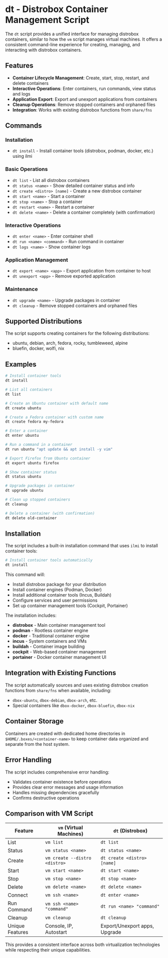 # dt - Distrobox Container Management Script

The `dt` script provides a unified interface for managing distrobox containers, similar to how the `vm` script manages virtual machines. It offers a consistent command-line experience for creating, managing, and interacting with distrobox containers.

## Features

- **Container Lifecycle Management**: Create, start, stop, restart, and delete containers
- **Interactive Operations**: Enter containers, run commands, view status and logs
- **Application Export**: Export and unexport applications from containers
- **Cleanup Operations**: Remove stopped containers and orphaned files
- **Integration**: Works with existing distrobox functions from `share/fns`

## Commands

### Installation
- `dt install` - Install container tools (distrobox, podman, docker, etc.) using ilmi

### Basic Operations
- `dt list` - List all distrobox containers
- `dt status <name>` - Show detailed container status and info
- `dt create <distro> [name]` - Create a new distrobox container
- `dt start <name>` - Start a container
- `dt stop <name>` - Stop a container
- `dt restart <name>` - Restart a container
- `dt delete <name>` - Delete a container completely (with confirmation)

### Interactive Operations
- `dt enter <name>` - Enter container shell
- `dt run <name> <command>` - Run command in container
- `dt logs <name>` - Show container logs

### Application Management
- `dt export <name> <app>` - Export application from container to host
- `dt unexport <app>` - Remove exported application

### Maintenance
- `dt upgrade <name>` - Upgrade packages in container
- `dt cleanup` - Remove stopped containers and orphaned files

## Supported Distributions

The script supports creating containers for the following distributions:
- ubuntu, debian, arch, fedora, rocky, tumbleweed, alpine
- bluefin, docker, wolfi, nix

## Examples

```bash
# Install container tools
dt install

# List all containers
dt list

# Create an Ubuntu container with default name
dt create ubuntu

# Create a Fedora container with custom name
dt create fedora my-fedora

# Enter a container
dt enter ubuntu

# Run a command in a container
dt run ubuntu "apt update && apt install -y vim"

# Export Firefox from Ubuntu container
dt export ubuntu firefox

# Show container status
dt status ubuntu

# Upgrade packages in container
dt upgrade ubuntu

# Clean up stopped containers
dt cleanup

# Delete a container (with confirmation)
dt delete old-container
```

## Installation

The script includes a built-in installation command that uses `ilmi` to install container tools:

```bash
# Install container tools automatically
dt install
```

This command will:
- Install distrobox package for your distribution
- Install container engines (Podman, Docker)
- Install additional container tools (Incus, Buildah)
- Configure services and user permissions
- Set up container management tools (Cockpit, Portainer)

The installation includes:
- **distrobox** - Main container management tool
- **podman** - Rootless container engine
- **docker** - Traditional container engine
- **incus** - System containers and VMs
- **buildah** - Container image building
- **cockpit** - Web-based container management
- **portainer** - Docker container management UI

## Integration with Existing Functions

The script automatically sources and uses existing distrobox creation functions from `share/fns` when available, including:
- `dbox-ubuntu`, `dbox-debian`, `dbox-arch`, etc.
- Special containers like `dbox-docker`, `dbox-bluefin`, `dbox-nix`

## Container Storage

Containers are created with dedicated home directories in `$HOME/.boxes/<container-name>` to keep container data organized and separate from the host system.

## Error Handling

The script includes comprehensive error handling:
- Validates container existence before operations
- Provides clear error messages and usage information
- Handles missing dependencies gracefully
- Confirms destructive operations

## Comparison with VM Script

| Feature         | `vm` (Virtual Machines)       | `dt` (Distrobox)              |
| --------------- | ----------------------------- | ----------------------------- |
| List            | `vm list`                     | `dt list`                     |
| Status          | `vm status <name>`            | `dt status <name>`            |
| Create          | `vm create --distro <distro>` | `dt create <distro> [name]`   |
| Start           | `vm start <name>`             | `dt start <name>`             |
| Stop            | `vm stop <name>`              | `dt stop <name>`              |
| Delete          | `vm delete <name>`            | `dt delete <name>`            |
| Connect         | `vm ssh <name>`               | `dt enter <name>`             |
| Run Command     | `vm ssh <name> "command"`     | `dt run <name> "command"`     |
| Cleanup         | `vm cleanup`                  | `dt cleanup`                  |
| Unique Features | Console, IP, Autostart        | Export/Unexport apps, Upgrade |

This provides a consistent interface across both virtualization technologies while respecting their unique capabilities.
